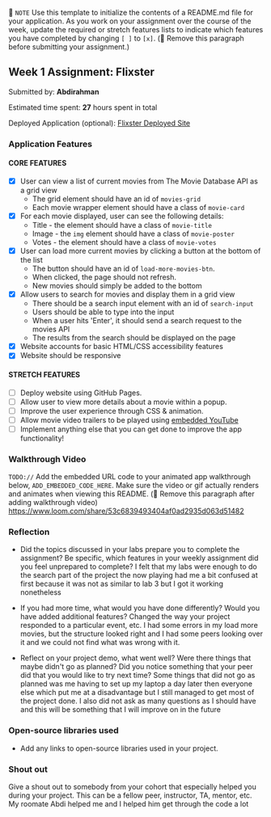 📝 `NOTE` Use this template to initialize the contents of a README.md file for your application. As you work on your assignment over the course of the week, update the required or stretch features lists to indicate which features you have completed by changing `[ ]` to `[x]`. (🚫 Remove this paragraph before submitting your assignment.)

## Week 1 Assignment: Flixster

Submitted by: **Abdirahman**

Estimated time spent: **27** hours spent in total

Deployed Application (optional): [Flixster Deployed Site](ADD_LINK_HERE)

### Application Features

#### CORE FEATURES

- [X] User can view a list of current movies from The Movie Database API as a grid view
  - The grid element should have an id of `movies-grid`
  - Each movie wrapper element should have a class of `movie-card`
- [X] For each movie displayed, user can see the following details:
  - Title - the element should have a class of `movie-title`
  - Image - the `img` element should have a class of `movie-poster`
  - Votes - the element should have a class of `movie-votes`
- [X] User can load more current movies by clicking a button at the bottom of the list
  - The button should have an id of `load-more-movies-btn`.
  - When clicked, the page should not refresh.
  - New movies should simply be added to the bottom
- [X] Allow users to search for movies and display them in a grid view
  - There should be a search input element with an id of `search-input`
  - Users should be able to type into the input
  - When a user hits 'Enter', it should send a search request to the movies API
  - The results from the search should be displayed on the page
- [X] Website accounts for basic HTML/CSS accessibility features
- [X] Website should be responsive

#### STRETCH FEATURES

- [ ] Deploy website using GitHub Pages. 
- [ ] Allow user to view more details about a movie within a popup.
- [ ] Improve the user experience through CSS & animation.
- [ ] Allow movie video trailers to be played using [embedded YouTube](https://support.google.com/youtube/answer/171780?hl=en)
- [ ] Implement anything else that you can get done to improve the app functionality!

### Walkthrough Video

`TODO://` Add the embedded URL code to your animated app walkthrough below, `ADD_EMBEDDED_CODE_HERE`. Make sure the video or gif actually renders and animates when viewing this README. (🚫 Remove this paragraph after adding walkthrough video)
https://www.loom.com/share/53c6839493404af0ad2935d063d51482

### Reflection

* Did the topics discussed in your labs prepare you to complete the assignment? Be specific, which features in your weekly assignment did you feel unprepared to complete?
I felt that my labs were enough to do the search part of the project the now playing had me a bit confused at first because it was not as similar to lab 3 but I got it working nonetheless



* If you had more time, what would you have done differently? Would you have added additional features? Changed the way your project responded to a particular event, etc.
  I had some errors in my load more movies, but the structure looked right and I had some peers looking over it and we could not find what was wrong with it.


* Reflect on your project demo, what went well? Were there things that maybe didn't go as planned? Did you notice something that your peer did that you would like to try next time?
Some things that did not go as planned was me having to set up my laptop a day later then everyone else which put me at a disadvantage but I still managed to get most of the project done. I also did not ask as many questions as I should have and this will be something that I will improve on in the future



### Open-source libraries used

- Add any links to open-source libraries used in your project.

### Shout out

Give a shout out to somebody from your cohort that especially helped you during your project. This can be a fellow peer, instructor, TA, mentor, etc.
My roomate Abdi helped me and I helped him get through the code a lot